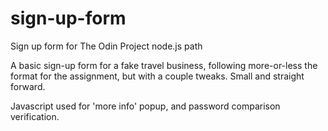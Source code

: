 # sign-up-form
Sign up form for The Odin Project node.js path

A basic sign-up form for a fake travel business, following more-or-less the format for the assignment, but with a couple tweaks.  Small and straight forward.  

Javascript used for 'more info' popup, and password comparison verification.